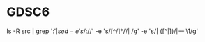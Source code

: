 # GDSC6

ls -R src | grep ':$' | sed -e 's/:$//' -e 's/[^\/]*\//|  /g' -e 's/|  \([^|]\)/|–– \1/g' 
